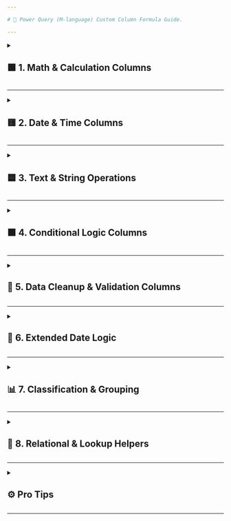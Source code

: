 ```yaml
---

# 🧠 Power Query (M-language) Custom Column Formula Guide.

---
```


<details>
<summary>
<h2>🟩 1. Math & Calculation Columns</h2>
</summary>

|  # | What You Want to Do            | Formula                                            |
| -: | ------------------------------ | -------------------------------------------------- |
|  1 | Total Amount (before discount) | `=[Qty] * [UnitPrice]`                             |
|  2 | Discount Amount                | `=[Qty] * [UnitPrice] * [Discount%] / 100`         |
|  3 | Final Price (after discount)   | `=[Qty] * [UnitPrice] * (1 - [Discount%] / 100)`   |
|  4 | Add Tax (18%)                  | `([Qty]*[UnitPrice]) * 0.18`                       |
|  5 | Format Total as ₹1,000 format  | `"₹" & Text.From(Number.Round([Qty]*[UnitPrice]))` |

</details>

---

<details>
<summary><h2>🟨 2. Date & Time Columns</h2></summary>

|  # | What You Want to Do                | Formula                                                                              |
| -: | ---------------------------------- | ------------------------------------------------------------------------------------ |
|  6 | Order Month Name                   | `Date.MonthName([OrderDate])`                                                        |
|  7 | Order Year                         | `Date.Year([OrderDate])`                                                             |
|  8 | Order Quarter                      | `Date.QuarterOfYear([OrderDate])`                                                    |
|  9 | Days Since Order                   | `Duration.Days(DateTime.LocalNow() - [OrderDate])`                                   |
| 10 | Days till Month End                | `Duration.Days(Date.EndOfMonth([OrderDate]) - [OrderDate])`                          |
| 11 | Days till Next Month Start         | `Duration.Days(Date.StartOfMonth(Date.AddMonths([OrderDate], 1)) - [OrderDate])`     |
| 12 | Extract Month Number (1–12)        | `Date.Month([OrderDate])`                                                            |
| 13 | Add Order Week Number              | `Date.WeekOfYear([OrderDate])`                                                       |
| 14 | Show “OLD” if Order > 180 days ago | `if Duration.Days(DateTime.LocalNow() - [OrderDate]) > 180 then "OLD" else "RECENT"` |
| 15 | Is Weekend Order                   | `let d = Date.DayOfWeek([OrderDate]) in d = 0 or d = 6`                              |
| 16 | Extract Day of Week                | `Date.DayOfWeekName([OrderDate])`                                                    |

</details>

---

<details>
<summary><h2>🟦 3. Text & String Operations</h2></summary>

|  # | What You Want to Do                     | Formula                                         |
| -: | --------------------------------------- | ----------------------------------------------- |
| 17 | Length of Customer Name                 | `Text.Length([Customer])`                       |
| 18 | First Letter of Product                 | `Text.Start([Product], 1)`                      |
| 19 | Make Product Name UPPERCASE             | `Text.Upper([Product])`                         |
| 20 | Make Customer Name lowercase            | `Text.Lower([Customer])`                        |
| 21 | Check if Product contains “pen”         | `Text.Contains(Text.Lower([Product]), "pen")`   |
| 22 | Remove Spaces from Customer             | `Text.Trim([Customer])`                         |
| 23 | Replace Missing Discount with 0         | `if [Discount%] = null then 0 else [Discount%]` |
| 24 | Combine Customer + Product              | `[Customer] & " - " & [Product]`                |
| 25 | Convert Date to Text (e.g. 01-Jan-2024) | `Date.ToText([OrderDate], "dd-MMM-yyyy")`       |

</details>

---

<details>
<summary><h2>🟧 4. Conditional Logic Columns</h2></summary>

|  # | What You Want to Do                 | Formula                                                                                             |
| -: | ----------------------------------- | --------------------------------------------------------------------------------------------------- |
| 26 | Is Bulk Order (Qty > 10)            | `if [Qty] > 10 then "Yes" else "No"`                                                                |
| 27 | Category Based on Product           | `if [Product] = "Pen" then "Stationery" else "Other"`                                               |
| 28 | Flag Order Value: High, Medium, Low | `if [Qty]*[UnitPrice] > 1000 then "High" else if [Qty]*[UnitPrice] >= 500 then "Medium" else "Low"` |
| 29 | Is Order ID Even or Odd             | `if Number.Mod([OrderID], 2) = 0 then "Even" else "Odd"`                                            |

</details>

---

<details>
<summary><h2>🧹 5. Data Cleanup & Validation Columns</h2></summary>

| #  | What You Want to Do                           | Formula                                                                                                                                |
| -- | --------------------------------------------- | -------------------------------------------------------------------------------------------------------------------------------------- |
| 30 | Flag Missing, Blank or Valid Product Name     | `if [Product] = null then "Missing" else if Text.Trim([Product]) = "" then "Blank" else "Valid"`                                       |
| 31 | Standardize Blank Customer Names              | `if Text.Trim([Customer]) = "" or [Customer] = null then "Unknown" else Text.Proper([Customer])`                                       |
| 32 | Clean Product Name to Proper Case             | `if [Product] <> null then Text.Proper(Text.Trim([Product])) else "Unnamed"`                                                           |
| 33 | Flag Unit Price Quality Check                 | `if [UnitPrice] = null then "Missing" else if [UnitPrice] <= 0 then "Invalid" else if [UnitPrice] > 1000 then "Unusual" else "Normal"` |
| 34 | Extract Digits Only from Product (e.g. codes) | `Text.Select([Product], {"0".."9"})`                                                                                                   |

</details>

---

<details>
<summary><h2>📅 6. Extended Date Logic</h2></summary>

| #  | What You Want to Do                      | Formula                                                                                                                           |
| -- | ---------------------------------------- | --------------------------------------------------------------------------------------------------------------------------------- |
| 35 | Order Age Bucket (Recent, Aged, Old)     | `let age = Duration.Days(DateTime.LocalNow() - [OrderDate]) in if age < 30 then "Recent" else if age < 90 then "Aged" else "Old"` |
| 36 | Weekday as Number (Monday=1 to Sunday=7) | `Date.DayOfWeek([OrderDate], Day.Monday) + 1`                                                                                     |

</details>

---

<details>
<summary><h2>📊 7. Classification & Grouping</h2></summary>

| #  | What You Want to Do                        | Formula                                                                                                                       |
| -- | ------------------------------------------ | ----------------------------------------------------------------------------------------------------------------------------- |
| 37 | Quantity Tier (Small, Medium, Large, Bulk) | `if [Qty] >= 500 then "Bulk" else if [Qty] >= 100 then "Large" else if [Qty] >= 50 then "Medium" else "Small"`                |
| 38 | Product Category Mapping by Code Prefix    | `if Text.StartsWith([Product], "A") then "Category A" else if Text.StartsWith([Product], "B") then "Category B" else "Other"` |

</details>

---

<details>
<summary><h2>🔗 8. Relational & Lookup Helpers</h2></summary>

| #  | What You Want to Do              | Formula                                                                               |
| -- | -------------------------------- | ------------------------------------------------------------------------------------- |
| 39 | Create Composite Key for Merge   | `Text.From([OrderID]) & "-" & Date.ToText([OrderDate], "yyyyMM")`                     |
| 40 | Lookup & Join from Another Table | Use **Merge Queries** (Left Join) → match on ID/Name, then Expand to bring in columns |

</details>

---

<details>
<summary><h2>⚙️ Pro Tips</h2></summary>

| Tip # | What to Know                                                                                                             |
| ----- | ------------------------------------------------------------------------------------------------------------------------ |
| ✅     | You can nest functions just like Excel: `if condition then Text.Upper(...) else ...`                                     |
| ✅     | Use `Text.Lower(...)` when checking strings to avoid case-sensitivity errors                                             |
| ✅     | `DateTime.LocalNow()` gives current timestamp—great for aging or date difference logic                                   |
| ✅     | `Applied Steps` lets you see and debug every step—no guesswork like DAX                                                  |
| ✅     | Avoid using `New Measure` for row-by-row logic—Power Query is much better suited                                         |
| ✅     | Always rename columns clearly after adding, to make your model readable later                                            |
| ✅     | Keep transformations **clean and lean**—Power Query runs before visuals, so performance is better than DAX for row logic |

</details>

---
